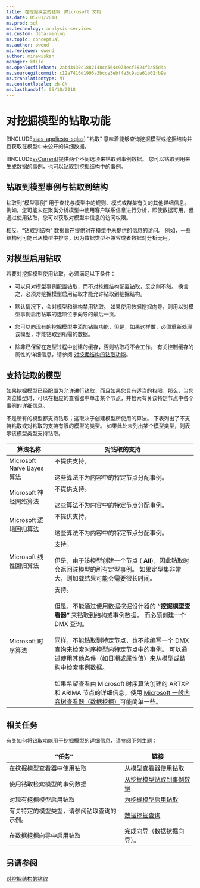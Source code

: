 ```yaml
---
title: 在挖掘模型的钻取 |Microsoft 文档
ms.date: 05/01/2018
ms.prod: sql
ms.technology: analysis-services
ms.custom: data-mining
ms.topic: conceptual
ms.author: owend
ms.reviewer: owend
author: minewiskan
manager: kfile
ms.openlocfilehash: 2abd3430c1882148cd564c973ecf5824f3a55d4a
ms.sourcegitcommit: c12a7416d1996a3bcce3ebf4a3c9abe61b02fb9e
ms.translationtype: MT
ms.contentlocale: zh-CN
ms.lasthandoff: 05/10/2018
---
```

# <a name="drillthrough-on-mining-models"></a>对挖掘模型的钻取功能
[!INCLUDE[ssas-appliesto-sqlas](../../includes/ssas-appliesto-sqlas.md)]
  “钻取” 意味着能够查询挖掘模型或挖掘结构并且获取在模型中未公开的详细数据。  
  
 [!INCLUDE[ssCurrent](../../includes/sscurrent-md.md)]提供两个不同选项来钻取到事例数据。 您可以钻取到用来生成数据的事例，也可以钻取到挖掘结构中的事例。  
  
## <a name="drillthrough-to-model-cases-vs-drillthrough-to-structure"></a>钻取到模型事例与钻取到结构  
 钻取到“模型事例”  用于查找与模型中的规则、模式或群集有关的其他详细信息。 例如，您可能未在聚类分析模型中使用客户联系信息进行分析，即使数据可用，但通过使用钻取，您可以获取对模型中信息的访问权限。  
  
 相反，“钻取到结构”  数据旨在提供对在模型中未提供的信息的访问。 例如，一些结构列可能已从模型中排除，因为数据类型不兼容或者数据对分析无用。  
  
## <a name="enabling-drillthrough-on-a-model"></a>对模型启用钻取  
 若要对挖掘模型使用钻取，必须满足以下条件：  
  
-   可以只对模型事例配置钻取，而不对挖掘结构配置钻取，反之则不然。  换言之，必须对挖掘模型启用钻取才能允许钻取到挖掘结构。  
  
-   默认情况下，会对模型和结构禁用钻取。 如果使用数据挖掘向导，则用以对模型事例启用钻取的选项位于向导的最后一页。  
  
-   您可以向现有的挖掘模型中添加钻取功能，但是，如果这样做，必须重新处理该模型，才能钻取到所需的数据。  
  
-   除非已保留在定型过程中创建的缓存，否则钻取将不会工作。 有关控制缓存的属性的详细信息，请参阅 [对挖掘结构的钻取功能](../../analysis-services/data-mining/drillthrough-on-mining-structures.md)。  
  
## <a name="models-that-support-drillthrough"></a>支持钻取的模型  
 如果挖掘模型已经配置为允许进行钻取，而且如果您具有适当的权限，那么，当您浏览模型时，可以在相应的查看器中单击某个节点，并检索有关该特定节点中各个事例的详细信息。  
  
 不是所有的模型都支持钻取；这取决于创建模型所使用的算法。 下表列出了不支持钻取或对钻取的支持有限的模型的类型。 如果此处未列出某个模型类型，则表示该模型类型支持钻取。  
  
|**算法名称**|**对钻取的支持**|  
|------------------------|----------------------------------|  
|Microsoft Naïve Bayes 算法|不提供支持。<br /><br /> 这些算法不为内容中的特定节点分配事例。|  
|Microsoft 神经网络算法|不提供支持。<br /><br /> 这些算法不为内容中的特定节点分配事例。|  
|Microsoft 逻辑回归算法|不提供支持。<br /><br /> 这些算法不为内容中的特定节点分配事例。|  
|Microsoft 线性回归算法|支持。<br /><br /> 但是，由于该模型创建一个节点 ( **All**)，因此钻取时会返回该模型的所有定型事例。 如果定型集非常大，则加载结果可能会需要很长时间。|  
|Microsoft 时序算法|支持。<br /><br /> 但是，不能通过使用数据挖掘设计器的 **“挖掘模型查看器”** 来钻取到结构或事例数据， 而必须创建一个 DMX 查询。<br /><br /> 同样，不能钻取到特定节点，也不能编写一个 DMX 查询来检索时序模型内特定节点中的事例。 可以通过使用其他条件（如日期或属性值）来从模型或结构中检索事例数据。<br /><br /> 如果希望查看由 Microsoft 时序算法创建的 ARTXP 和 ARIMA 节点的详细信息，使用 [Microsoft 一般内容树查看器（数据挖掘）](http://msdn.microsoft.com/library/751b4393-f6fd-48c1-bcef-bdca589ce34c)可能简单一些。|  
  
## <a name="related-tasks"></a>相关任务  
 有关如何将钻取功能用于挖掘模型的详细信息，请参阅下列主题：  
  
|“任务”|链接|  
|-----------|-----------|  
|在挖掘模型查看器中使用钻取|[从模型查看器使用钻取](../../analysis-services/data-mining/use-drillthrough-from-the-model-viewers.md)|  
|使用钻取检索模型的事例数据|[从挖掘模型钻取到事例数据](../../analysis-services/data-mining/drill-through-to-case-data-from-a-mining-model.md)|  
|对现有挖掘模型启用钻取|[为挖掘模型启用钻取](../../analysis-services/data-mining/enable-drillthrough-for-a-mining-model.md)|  
|有关特定的模型类型，请参阅钻取查询的示例。|[数据挖掘查询](../../analysis-services/data-mining/data-mining-queries.md)|  
|在数据挖掘向导中启用钻取|[完成向导（数据挖掘向导）](http://msdn.microsoft.com/library/6aef1548-35eb-42fd-ae87-63650a79eda1)。|  
  
## <a name="see-also"></a>另请参阅  
 [对挖掘结构的钻取](../../analysis-services/data-mining/drillthrough-on-mining-structures.md)  
  
  
